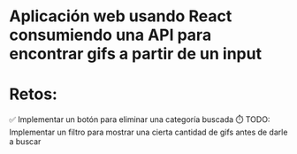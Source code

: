 # Aplicación web usando React consumiendo una API para encontrar gifs a partir de un input

# Retos:

✅ Implementar un botón para eliminar una categoría buscada
⏱️ TODO: Implementar un filtro para mostrar una cierta cantidad de gifs antes de darle a buscar
